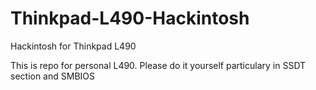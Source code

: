 # Thinkpad-L490-Hackintosh
Hackintosh for Thinkpad L490


This is repo for personal L490. Please do it yourself particulary in SSDT section and SMBIOS
